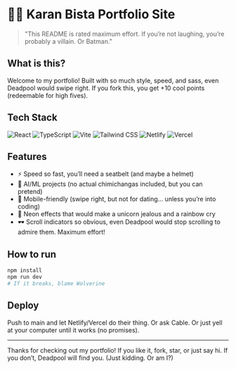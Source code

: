 # 🦸‍♂️ Karan Bista Portfolio Site

> "This README is rated maximum effort. If you’re not laughing, you’re probably a villain. Or Batman."

## What is this?

Welcome to my portfolio! Built with so much style, speed, and sass, even Deadpool would swipe right. If you fork this, you get +10 cool points (redeemable for high fives).

## Tech Stack

<p align="left">
  <img src="https://img.shields.io/badge/React-20232A?style=for-the-badge&logo=react&logoColor=61DAFB" alt="React"/>
  <img src="https://img.shields.io/badge/TypeScript-007ACC?style=for-the-badge&logo=typescript&logoColor=white" alt="TypeScript"/>
  <img src="https://img.shields.io/badge/Vite-646CFF?style=for-the-badge&logo=vite&logoColor=FFD62E" alt="Vite"/>
  <img src="https://img.shields.io/badge/Tailwind-0F172A?style=for-the-badge&logo=tailwindcss&logoColor=38BDF8" alt="Tailwind CSS"/>
  <img src="https://img.shields.io/badge/Netlify-00C7B7?style=for-the-badge&logo=netlify&logoColor=white" alt="Netlify"/>
  <img src="https://img.shields.io/badge/Vercel-000000?style=for-the-badge&logo=vercel&logoColor=white" alt="Vercel"/>
</p>

## Features

- ⚡ Speed so fast, you’ll need a seatbelt (and maybe a helmet)
- 🤖 AI/ML projects (no actual chimichangas included, but you can pretend)
- 📱 Mobile-friendly (swipe right, but not for dating... unless you’re into coding)
- 🦄 Neon effects that would make a unicorn jealous and a rainbow cry
- 🕶️ Scroll indicators so obvious, even Deadpool would stop scrolling to admire them. Maximum effort!

## How to run

```bash
npm install
npm run dev
# If it breaks, blame Wolverine
```

## Deploy

Push to main and let Netlify/Vercel do their thing. Or ask Cable. Or just yell at your computer until it works (no promises).

---

Thanks for checking out my portfolio! If you like it, fork, star, or just say hi. If you don’t, Deadpool will find you. (Just kidding. Or am I?)
